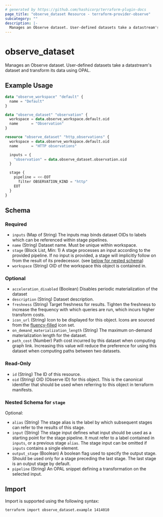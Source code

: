 ```yaml
---
# generated by https://github.com/hashicorp/terraform-plugin-docs
page_title: "observe_dataset Resource - terraform-provider-observe"
subcategory: ""
description: |-
  Manages an Observe dataset. User-defined datasets take a datastream's dataset and transform its data using OPAL.
---
```

# observe_dataset

Manages an Observe dataset. User-defined datasets take a datastream's dataset and transform its data using OPAL.
## Example Usage
```terraform
data "observe_workspace" "default" {
  name = "Default"
}

data "observe_dataset" "observation" {
  workspace = data.observe_workspace.default.oid
  name      = "Observation"
}

resource "observe_dataset" "http_observations" {
  workspace = data.observe_workspace.default.oid
  name      = "HTTP observations"

  inputs = {
    "observation" = data.observe_dataset.observation.oid
  }

  stage {
    pipeline = <<-EOT
      filter OBSERVATION_KIND = "http"
    EOT 
  }
}
```
<!-- schema generated by tfplugindocs -->
## Schema

### Required

- `inputs` (Map of String) The inputs map binds dataset OIDs to labels which can be referenced within
stage pipelines.
- `name` (String) Dataset name. Must be unique within workspace.
- `stage` (Block List, Min: 1) A stage processes an input according to the provided pipeline. If no
input is provided, a stage will implicitly follow on from the result of
its predecessor. (see [below for nested schema](#nestedblock--stage))
- `workspace` (String) OID of the workspace this object is contained in.

### Optional

- `acceleration_disabled` (Boolean) Disables periodic materialization of the dataset
- `description` (String) Dataset description.
- `freshness` (String) Target freshness for results. Tighten the freshness to increase the
frequency with which queries are run, which incurs higher transform costs.
- `icon_url` (String) Icon to be displayed for this object. Icons are sourced from the [fluency-filled](https://icons8.com/icons/fluency-systems-filled) icon set.
- `on_demand_materialization_length` (String) The maximum on-demand materialization length for the dataset.
- `path_cost` (Number) Path cost incurred by this dataset when computing graph link. Increasing
this value will reduce the preference for using this dataset when computing
paths between two datasets.

### Read-Only

- `id` (String) The ID of this resource.
- `oid` (String) OID (Observe ID) for this object. This is the canonical identifier that
should be used when referring to this object in terraform manifests.

<a id="nestedblock--stage"></a>
### Nested Schema for `stage`

Optional:

- `alias` (String) The stage alias is the label by which subsequent stages can refer to the
results of this stage.
- `input` (String) The stage input defines what input should be used as a starting point for
the stage pipeline. It must refer to a label contained in `inputs`, or a
previous stage `alias`. The stage input can be omitted if `inputs`
contains a single element.
- `output_stage` (Boolean) A boolean flag used to specify the output stage. Should be used only for
a stage preceding the last stage. The last stage is an output stage by default.
- `pipeline` (String) An OPAL snippet defining a transformation on the selected input.
## Import
Import is supported using the following syntax:
```shell
terraform import observe_dataset.example 1414010
```
